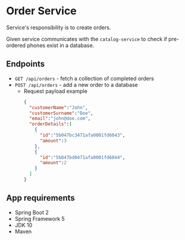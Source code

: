 # Order Service

Service's responsibility is to create orders.

Given service communicates with the `catalog-service` to check if pre-ordered phones exist in a database.

## Endpoints
+ `GET /api/orders` - fetch a collection of completed orders
+ `POST /api/orders` - add a new order to a database
  + Request payload example
    ```json
    {
      "customerName":"John",
      "customerSurname":"Doe",
      "email":"john@doe.com",
      "orderDetails":[
        {
          "id":"5b047bc3471afa0001fd6043",
          "amount":3
        },
        {
          "id":"5b047bd0471afa0001fd6044",
          "amount":2
        }
      ]
    }
    ```
## App requirements
+ Spring Boot 2
+ Spring Framework 5
+ JDK 10
+ Maven

